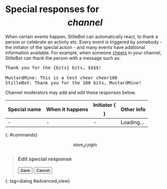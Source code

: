 # Special responses for $$channel$$

When certain events happen, StilleBot can automatically react, to thank a
person or celebrate an activity etc. Every event is triggered by somebody -
the initiator of the special action - and many events have additional information
available. For example, when someone [cheers](https://help.twitch.tv/customer/portal/articles/2449458)
in your channel, StilleBot can thank the person with a message such as:

<pre>Thank you for the {bits} bits, $$$$!

MustardMine: This is a test cheer cheer100
StilleBot: Thank you for the 100 bits, MustardMine!
</pre>

Channel moderators may add and edit these responses below.

Special name | When it happens | Initiator (<code>$$$$</code>) | Other info
-------------|-----------------|-------------------------------|------------
-  | -  | -  | Loading...
{: #commands}

$$save_or_login$$

> ### Edit special response <code id=cmdname></code>
> <div id=command_details></div>
>
> <p><button type=button id=save_advanced>Save</button> <button type=button class=dialog_close>Cancel</button></p>
>
{: tag=dialog #advanced_view}
